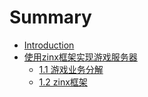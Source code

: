 # Summary

* [Introduction](README.md)
* [使用zinx框架实现游戏服务器](chapter1.md)
  * [1.1 游戏业务分解](11-you-xi-ye-wu-fen-jie.md)
  * [1.2 zinx框架](12-zinxkuang-jia.md)

